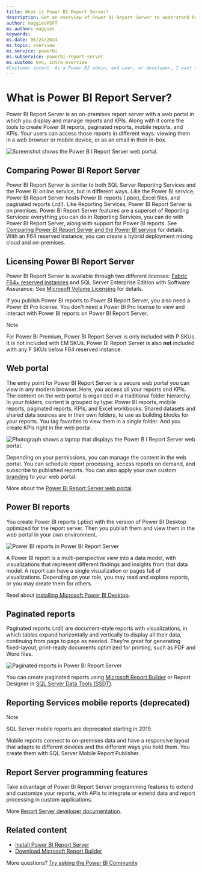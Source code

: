 ```yaml
---
title: What is Power BI Report Server?
description: Get an overview of Power BI Report Server to understand how it fits in with SQL Server Reporting Services (SSRS) and the rest of Power BI.
author: maggiesMSFT
ms.author: maggies
keywords: 
ms.date: 06/24/2024
ms.topic: overview
ms.service: powerbi
ms.subservice: powerbi-report-server
ms.custom: mvc, intro-overview
#Customer intent: As a Power BI admin, end user, or developer, I want an overview of Power BI Report Server so I understand how it fits in with SSRS and the Power BI service.
---
```

# What is Power BI Report Server?

Power BI Report Server is an on-premises report server with a web portal in which you display and manage reports and KPIs. Along with it come the tools to create Power BI reports, paginated reports, mobile reports, and KPIs. Your users can access those reports in different ways: viewing them in a web browser or mobile device, or as an email in their in-box.

![Screenshot shows the Power B I Report Server web portal.](media/get-started/power-bi-report-server-overview.png)

## Comparing Power BI Report Server 
Power BI Report Server is similar to both SQL Server Reporting Services and the Power BI online service, but in different ways. Like the Power BI service, Power BI Report Server hosts Power BI reports (.pbix), Excel files, and paginated reports (.rdl). Like Reporting Services, Power BI Report Server is on premises. Power BI Report Server features are a superset of Reporting Services: everything you can do in Reporting Services, you can do with Power BI Report Server, along with support for Power BI reports. See [Comparing Power BI Report Server and the Power BI service](compare-report-server-service.md) for details. With an F64 reserved instance, you can create a hybrid deployment mixing cloud and on-premises.

## Licensing Power BI Report Server
Power BI Report Server is available through two different licenses: [Fabric F64+ reserved instances](/fabric/enterprise/licenses) and SQL Server Enterprise Edition with Software Assurance. See [Microsoft Volume Licensing](https://www.microsoftvolumelicensing.com/DocumentSearch.aspx?Mode=3&DocumentTypeId=1&ShowArchived=True) for details. 

If you publish Power BI reports to Power BI Report Server, you also need a Power BI Pro license. You don't need a Power BI Pro license to view and interact with Power BI reports on Power BI Report Server.

> [!NOTE]
> For Power BI Premium, Power BI Report Server is only included with P SKUs. It is not included with EM SKUs. Power BI Report Server is also **not** included with any F SKUs below F64 reserved instance.

## Web portal
The entry point for Power BI Report Server is a secure web portal you can view in any modern browser. Here, you access all your reports and KPIs. The content on the web portal is organized in a traditional folder hierarchy. In your folders, content is grouped by type: Power BI reports, mobile reports, paginated reports, KPIs, and Excel workbooks. Shared datasets and shared data sources are in their own folders, to use as building blocks for your reports. You tag favorites to view them in a single folder. And you create KPIs right in the web portal. 

![Photograph shows a laptop that displays the Power B I Report Server web portal.](media/get-started/web-portal.png)

Depending on your permissions, you can manage the content in the web portal. You can schedule report processing, access reports on demand, and subscribe to published reports. You can also apply your own custom [branding](/sql/reporting-services/branding-the-web-portal) to your web portal. 

More about the [Power BI Report Server web portal](/sql/reporting-services/web-portal-ssrs-native-mode).

## Power BI reports
You create Power BI reports (.pbix) with the version of Power BI Desktop optimized for the report server. Then you publish them and view them in the web portal in your own environment.

![Power BI reports in Power BI Report Server](media/get-started/report-server-power-bi-reports.png)

A Power BI report is a multi-perspective view into a data model, with visualizations that represent different findings and insights from that data model.  A report can have a single visualization or pages full of visualizations. Depending on your role, you may read and explore reports, or you may create them for others.

Read about [installing Microsoft Power BI Desktop](install-powerbi-desktop.md).

## Paginated reports
Paginated reports (.rdl) are document-style reports with visualizations, in which tables expand horizontally and vertically to display all their data, continuing from page to page as needed. They're great for generating fixed-layout, print-ready documents optimized for printing, such as PDF and Word files. 

![Paginated reports in Power BI Report Server](media/get-started/paginated-reports.png)

You can create paginated reports using [Microsoft Report Builder](/sql/reporting-services/report-builder/report-builder-in-sql-server-2016) or Report Designer in [SQL Server Data Tools (SSDT)](/sql/reporting-services/tools/reporting-services-in-sql-server-data-tools-ssdt).

## Reporting Services mobile reports (deprecated)

> [!NOTE]
> SQL Server mobile reports are deprecated starting in 2019.

Mobile reports connect to on-premises data and have a responsive layout that adapts to different devices and the different ways you hold them. You create them with SQL Server Mobile Report Publisher.

## Report Server programming features
Take advantage of Power BI Report Server programming features to extend and customize your reports, with APIs to integrate or extend data and report processing in custom applications.

More [Report Server developer documentation](/sql/reporting-services/reporting-services-developer-documentation).

## Related content

* [Install Power BI Report Server](install-report-server.md)  
* [Download Microsoft Report Builder](https://www.microsoft.com/download/details.aspx?id=53613)  

More questions? [Try asking the Power BI Community](https://community.powerbi.com/)

